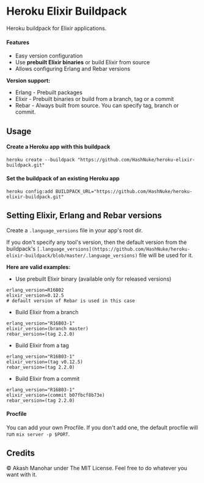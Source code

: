 # Heroku Elixir Buildpack

Heroku buildpack for Elixir applications.

#### Features

* Easy version configuration
* Use **prebuilt Elixir binaries** or build Elixir from source
* Allows configuring Erlang and Rebar versions


__Version support:__

* Erlang - Prebuilt packages
* Elixir - Prebuilt binaries or build from a branch, tag or a commit
* Rebar - Always built from source. You can specify tag, branch or commit.


## Usage

#### Create a Heroku app with this buildpack

```
heroku create --buildpack "https://github.com/HashNuke/heroku-elixir-buildpack.git"
```

#### Set the buildpack of an existing Heroku app

```
heroku config:add BUILDPACK_URL="https://github.com/HashNuke/heroku-elixir-buildpack.git"
```

## Setting Elixir, Erlang and Rebar versions

Create a `.language_versions` file in your app's root dir.

If you don't specify any tool's version, then the default version from the buildpack's `[.language_versions](https://github.com/HashNuke/heroku-elixir-buildpack/blob/master/.language_versions)` file will be used for it.

__Here are valid examples:__

* Use prebuilt Elixir binary (available only for released versions)

```
erlang_version=R16B02
elixir_version=0.12.5
# default version of Rebar is used in this case
```

* Build Elixir from a branch

```
erlang_version="R16B03-1"
elixir_version=(branch master)
rebar_version=(tag 2.2.0)
```

* Build Elixir from a tag

```
erlang_version="R16B03-1"
elixir_version=(tag v0.12.5)
rebar_version=(tag 2.2.0)
```

* Build Elixir from a commit

```
erlang_version="R16B03-1"
elixir_version=(commit b07fbcf8b73e)
rebar_version=(tag 2.2.0)
```

#### Procfile

You can add your own Procfile. If you don't add one, the default procfile will run `mix server -p $PORT`.


## Credits

&copy; Akash Manohar under The MIT License. Feel free to do whatever you want with it.